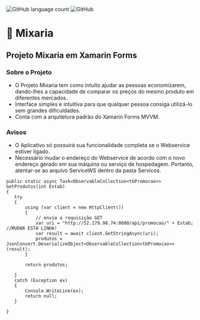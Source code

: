 ![GitHub language count](https://img.shields.io/github/languages/count/milena-ramiro/Mixaria)
![GitHub](https://img.shields.io/github/license/milena-ramiro/Mixaria)

# :money_with_wings: Mixaria
## Projeto Mixaria em Xamarin Forms

### Sobre o Projeto
* O Projeto Mixaria tem como intuito ajudar as pessoas economizarem, dando-lhes a capacidade de comparar os preços do mesmo produto em diferentes mercados.
* Interface simples e intuitiva para que qualquer pessoa consiga utilizá-lo sem grandes dificuldades.
* Conta com a arquitetura padrão do Xamarin Forms MVVM.

### Avisos
* O Aplicativo só possuirá sua funcionalidade completa se o Webservice estiver ligado.
* Necessário mudar o endereço do Webservice de acordo com o novo endereço gerado em sua máquina ou serviço de hospedagem. Portanto, atentar-se ao arquivo ServiceWS dentro da pasta Servicos.

 ```
public static async Task<ObservableCollection<tbPromocao>> GetProdutos(int Estab)
{
    try
    {
        using (var client = new HttpClient())
        {
            // envia a requisição GET
            var uri = "http://52.179.98.74:8080/api/promocao/" + Estab; //MUDAR ESTA LINHA!
            var result = await client.GetStringAsync(uri);
            produtos = JsonConvert.DeserializeObject<ObservableCollection<tbPromocao>>(result);
        }

        return produtos;

    }
    catch (Exception ex)
    {
        Console.WriteLine(ex);
        return null;
    }

}
 ```






